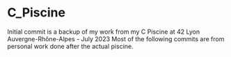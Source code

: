 # C_Piscine
Initial commit is a backup of my work from my C Piscine at 42 Lyon Auvergne-Rhône-Alpes - July 2023
Most of the following commits are from personal work done after the actual piscine.
